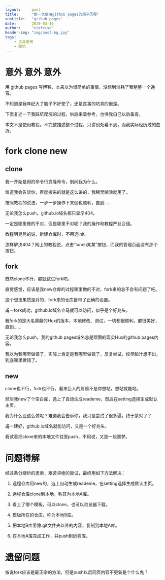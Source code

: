 ```yaml
---
layout:     post
title:      "第一次使用github pages的艰辛历程"
subtitle:   "github pages"
date:       2019-03-16
author:     "xiefeisd"
header-img: "img/post-bg.jpg"
tags:
    - 工具使用
    - 踩坑
---
```


# 意外 意外 意外

用 github pages 写博客，本来以为很简单的事情，没想到消耗了我整整一个通宵。

不知道是我年纪大了脑子不好使了，还是这事的坑真的很深。

下面复述一下我踩坑爬坑的过程，供后来着参考，也供我自己以后备查。

本文不是使用教程，不完整描述整个过程，只讲别处看不到，而我实际经历过的曲折。

# fork clone new

## clone

我一开始是用的命令行克隆命令，别问我为什么。

难道我会告诉你，百度搜来的就是这么讲的，我稀里糊涂就用了。

按照教程的说法，一步一步操作下来倒也顺利，直到……

无论我怎么push，github.io域名都只显示404。

一定是哪里做的不对，但是哪里不对呢？我的操作和教程严丝合缝。

教程明晃晃的说，新建仓库时，不用选init。

怎样解决404？网上的教程说，点击“lunch某某”按钮，而我的管理页面没有那个按钮。

## fork

既然clone不行，那就试试fork吧。

直觉感觉，应该是我new仓库的过程哪里做的不对，fork来的总不会有问题了吧。

这个想法果然是对的，fork来的仓库自带了正确的设置。

甫一fork成功，github.io域名立马就可以访问，似乎是个好兆头。

我fork的是大名鼎鼎的Hux的版本，本地修改、测试，一切都很顺利，都很美好，直到……

无论我怎么push，我的github pages域名总是顽固的现实Hux的github pages内容。

我以为我哪里做错了，实际上肯定是我哪里做错了，反复尝试，绞尽脑汁想不出，到底哪里做错了。

## new

clone也不行，fork也不行，看来巨人的肩膀不是你想站，想站就能站。

然后我new了个空白库，选上了自动生成reademe，然后在setting选择生成默认主页。

我为什么亚这么做呢？难道我会告诉你，我只是尝试了很多遍，终于蒙对了？

甫一建好，github.io域名就能访问，又是一个好兆头。

我试着把clone来的本地文件往里push，不用说，又是一段噩梦。

# 问题得解

经过条分缕析的思索，艰苦卓绝的尝试，最终用如下方法解决：

1. 远程仓库用new的，选上自动生成reademe，在setting选择生成默认主页。

2. 远程仓库clone到本地，称其为本地A库。

3. 看上了哪个模板，可以clone，也可以浏览器下载。

4. 模板所在的仓库，称为本地B库。

5. 把本地B库里除.git文件夹以外的内容，复制到本地A库。

6. 在本地A库完成工作，并push到远程库。

# 遗留问题

按说fork应该是最正宗的方法，但是push以后网页内容不更新是个什么鬼？
